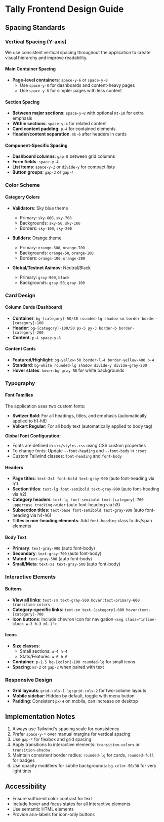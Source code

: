 # Tally Frontend Design Guide

## Spacing Standards

### Vertical Spacing (Y-axis)

We use consistent vertical spacing throughout the application to create visual hierarchy and improve readability.

#### Main Container Spacing
- **Page-level containers**: `space-y-6` or `space-y-8`
  - Use `space-y-8` for dashboards and content-heavy pages
  - Use `space-y-6` for simpler pages with less content

#### Section Spacing
- **Between major sections**: `space-y-8` with optional `mt-10` for extra emphasis
- **Within sections**: `space-y-4` for related content
- **Card content padding**: `p-4` for contained elements
- **Header/content separation**: `mb-6` after headers in cards

#### Component-Specific Spacing
- **Dashboard columns**: `gap-8` between grid columns
- **Form fields**: `space-y-4`
- **List items**: `space-y-2` or `divide-y` for compact lists
- **Button groups**: `gap-2` or `gap-4`

### Color Scheme

#### Category Colors
- **Validators**: Sky blue theme
  - Primary: `sky-600`, `sky-700`
  - Backgrounds: `sky-50`, `sky-100`
  - Borders: `sky-100`, `sky-200`
  
- **Builders**: Orange theme
  - Primary: `orange-600`, `orange-700`
  - Backgrounds: `orange-50`, `orange-100`
  - Borders: `orange-100`, `orange-200`

- **Global/Testnet Asimov**: Neutral/Black
  - Primary: `gray-900`, `black`
  - Backgrounds: `gray-50`, `gray-100`

### Card Design

#### Column Cards (Dashboard)
- **Container**: `bg-[category]-50/30 rounded-lg shadow-sm border border-[category]-100`
- **Header**: `bg-[category]-100/50 px-5 py-3 border-b border-[category]-200`
- **Content**: `p-4 space-y-8`

#### Content Cards
- **Featured/Highlight**: `bg-yellow-50 border-l-4 border-yellow-400 p-4`
- **Standard**: `bg-white rounded-lg shadow divide-y divide-gray-200`
- **Hover states**: `hover:bg-gray-50` for white backgrounds

### Typography

#### Font Families
The application uses two custom fonts:
- **Switzer Bold**: For all headings, titles, and emphasis (automatically applied to h1-h6)
- **Volkart Regular**: For all body text (automatically applied to body tag)

**Global Font Configuration:**
- Fonts are defined in `src/styles.css` using CSS custom properties
- To change fonts: Update `--font-heading` and `--font-body` in `:root`
- Custom Tailwind classes: `font-heading` and `font-body`

#### Headers
- **Page titles**: `text-2xl font-bold text-gray-900` (auto font-heading via h1)
- **Section titles**: `text-lg font-semibold text-gray-900` (auto font-heading via h2)
- **Category headers**: `text-lg font-semibold text-[category]-700 uppercase tracking-wider` (auto font-heading via h3)
- **Subsection titles**: `text-base font-semibold text-gray-900` (auto font-heading via h4-h6)
- **Titles in non-heading elements**: Add `font-heading` class to div/span elements

#### Body Text
- **Primary**: `text-gray-900` (auto font-body)
- **Secondary**: `text-gray-700` (auto font-body)
- **Muted**: `text-gray-500` (auto font-body)
- **Small/Meta**: `text-xs text-gray-500` (auto font-body)

### Interactive Elements

#### Buttons
- **View all links**: `text-sm text-gray-500 hover:text-primary-600 transition-colors`
- **Category-specific links**: `text-sm text-[category]-600 hover:text-[category]-700`
- **Icon buttons**: Include chevron icon for navigation `<svg class="inline-block w-3 h-3 ml-1">`

#### Icons
- **Size classes**: 
  - Small sections: `w-4 h-4`
  - Stats/Features: `w-6 h-6`
- **Container**: `p-1.5 bg-[color]-100 rounded-lg` for small icons
- **Spacing**: `mr-2` or `gap-2` when paired with text

### Responsive Design
- **Grid layouts**: `grid-cols-1 lg:grid-cols-2` for two-column layouts
- **Mobile sidebar**: Hidden by default, toggle with menu button
- **Padding**: Consistent `px-4` on mobile, can increase on desktop

## Implementation Notes

1. Always use Tailwind's spacing scale for consistency
2. Prefer `space-y-*` over manual margins for vertical spacing
3. Use `gap-*` for flexbox and grid spacing
4. Apply transitions to interactive elements: `transition-colors` or `transition-shadow`
5. Maintain consistent border radius: `rounded-lg` for cards, `rounded-full` for badges
6. Use opacity modifiers for subtle backgrounds: `bg-color-50/30` for very light tints

## Accessibility
- Ensure sufficient color contrast for text
- Include hover and focus states for all interactive elements
- Use semantic HTML elements
- Provide aria-labels for icon-only buttons